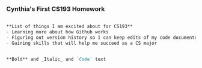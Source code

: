 ### Cynthia's First CS193 Homework


```markdown

**List of things I am excited about for CS193**
- Learning more about how Github works
- Figuring out version history so I can keep edits of my code documented
- Gaining skills that will help me succeed as a CS major


**Bold** and _Italic_ and `Code` text


```

